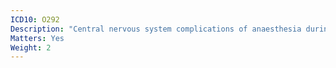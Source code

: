 ```yaml
---
ICD10: O292
Description: "Central nervous system complications of anaesthesia during pregnancy"
Matters: Yes
Weight: 2
---
```


